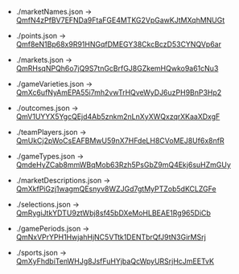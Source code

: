 - ./marketNames.json → [QmfN4zPfBV7EFNDa9FtaFGE4MTKG2VpGawKJtMXqhMNUGt](https://ipfs.bookmaker.xyz/ipfs/QmfN4zPfBV7EFNDa9FtaFGE4MTKG2VpGawKJtMXqhMNUGt)

- ./points.json → [Qmf8eN1Bp68x9R91HNGqfDMEGY38CkcBczD53CYNQVp6ar](https://ipfs.bookmaker.xyz/ipfs/Qmf8eN1Bp68x9R91HNGqfDMEGY38CkcBczD53CYNQVp6ar)

- ./markets.json → [QmRHsqNPQh6o7jQ9S7tnGcBrfGJ8GZkemHQwko9a61cNu3](https://ipfs.bookmaker.xyz/ipfs/QmRHsqNPQh6o7jQ9S7tnGcBrfGJ8GZkemHQwko9a61cNu3)

- ./gameVarieties.json → [QmXc6ufNyAmEPA55i7mh2vwTrHQveWyDJ6uzPH9BnP3Hp2](https://ipfs.bookmaker.xyz/ipfs/QmXc6ufNyAmEPA55i7mh2vwTrHQveWyDJ6uzPH9BnP3Hp2)

- ./outcomes.json → [QmV1UYYX5YgcQEjd4Ab5znkm2nLnXyXWQxzqrXKaaXDxgF](https://ipfs.bookmaker.xyz/ipfs/QmV1UYYX5YgcQEjd4Ab5znkm2nLnXyXWQxzqrXKaaXDxgF)

- ./teamPlayers.json → [QmUkCj2pWoCsEAFBMwU59nX7HFdeLH8CVoMEJ8Uf6x8nfR](https://ipfs.bookmaker.xyz/ipfs/QmUkCj2pWoCsEAFBMwU59nX7HFdeLH8CVoMEJ8Uf6x8nfR)

- ./gameTypes.json → [QmdeHyZCab8mmWBqMob63Rzh5PsGbZ9mQ4Ekj6suHZmGUy](https://ipfs.bookmaker.xyz/ipfs/QmdeHyZCab8mmWBqMob63Rzh5PsGbZ9mQ4Ekj6suHZmGUy)

- ./marketDescriptions.json → [QmXkfPiGzj1wagmQEsnyv8WZJGd7gtMyPTZob5dKCLZGFe](https://ipfs.bookmaker.xyz/ipfs/QmXkfPiGzj1wagmQEsnyv8WZJGd7gtMyPTZob5dKCLZGFe)

- ./selections.json → [QmRygiJtkYDTU9ztWbj8sf45bDXeMoHLBEAE1Rg965DiCb](https://ipfs.bookmaker.xyz/ipfs/QmRygiJtkYDTU9ztWbj8sf45bDXeMoHLBEAE1Rg965DiCb)

- ./gamePeriods.json → [QmNxVPrYPH1HwjahHjNC5VTtk1DENTbrQfJ9tN3GirMSrj](https://ipfs.bookmaker.xyz/ipfs/QmNxVPrYPH1HwjahHjNC5VTtk1DENTbrQfJ9tN3GirMSrj)

- ./sports.json → [QmXyFhdbiTenWHJg8JsfFuHYjbaQcWpyURSrjHcJmEETvK](https://ipfs.bookmaker.xyz/ipfs/QmXyFhdbiTenWHJg8JsfFuHYjbaQcWpyURSrjHcJmEETvK)